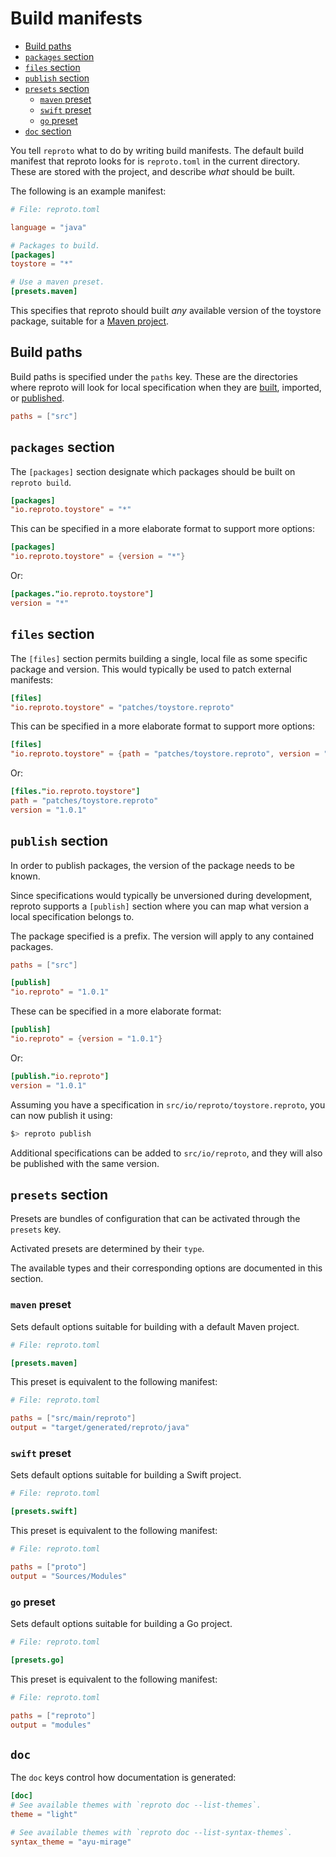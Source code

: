 # Build manifests

 * [Build paths](#build-paths)
 * [`packages` section](#packages)
 * [`files` section](#files-section)
 * [`publish` section](#publish-section)
 * [`presets` section](#presets-section)
   * [`maven` preset](#maven-preset)
   * [`swift` preset](#swift-preset)
   * [`go` preset](#go-preset)
 * [`doc` section](#doc)

You tell `reproto` what to do by writing build manifests.
The default build manifest that reproto looks for is `reproto.toml` in the current directory.
These are stored with the project, and describe _what_ should be built.

The following is an example manifest:

```toml
# File: reproto.toml

language = "java"

# Packages to build.
[packages]
toystore = "*"

# Use a maven preset.
[presets.maven]
```

This specifies that reproto should built _any_ available version of the toystore package, suitable
for a [Maven project].

[Maven project]: #maven-preset

## Build paths

Build paths is specified under the `paths` key.
These are the directories where reproto will look for local specification when they are [built],
imported, or [published].

```toml
paths = ["src"]
```

[built]: #package-section
[published]: #publish-section
[ephemeral specifications]: spec.md#ephemeral-specifications

## `packages` section

The `[packages]` section designate which packages should be built on `reproto build`.

```toml
[packages]
"io.reproto.toystore" = "*"
```

This can be specified in a more elaborate format to support more options:

```toml
[packages]
"io.reproto.toystore" = {version = "*"}
```

Or:

```toml
[packages."io.reproto.toystore"]
version = "*"
```

## `files` section

The `[files]` section permits building a single, local file as some specific package and version.
This would typically be used to patch external manifests:

```toml
[files]
"io.reproto.toystore" = "patches/toystore.reproto"
```

This can be specified in a more elaborate format to support more options:

```toml
[files]
"io.reproto.toystore" = {path = "patches/toystore.reproto", version = "1.0.1"}
```

Or:

```toml
[files."io.reproto.toystore"]
path = "patches/toystore.reproto"
version = "1.0.1"
```

## `publish` section

In order to publish packages, the version of the package needs to be known.

Since specifications would typically be unversioned during development, reproto supports
a `[publish]` section where you can map what version a local specification belongs to.

The package specified is a prefix. The version will apply to any contained packages.

```toml
paths = ["src"]

[publish]
"io.reproto" = "1.0.1"
```

These can be specified in a more elaborate format:

```toml
[publish]
"io.reproto" = {version = "1.0.1"}
```

Or:

```toml
[publish."io.reproto"]
version = "1.0.1"
```

Assuming you have a specification in `src/io/reproto/toystore.reproto`, you can now publish it
using:

```bash
$> reproto publish
```

Additional specifications can be added to `src/io/reproto`, and they will also be published with
the same version.

## `presets` section

Presets are bundles of configuration that can be activated through the `presets` key.

Activated presets are determined by their `type`.

The available types and their corresponding options are documented in this section.

### `maven` preset

Sets default options suitable for building with a default Maven project.

```toml
# File: reproto.toml

[presets.maven]
```

This preset is equivalent to the following manifest:

```toml
# File: reproto.toml

paths = ["src/main/reproto"]
output = "target/generated/reproto/java"
```

### `swift` preset

Sets default options suitable for building a Swift project.

```toml
# File: reproto.toml

[presets.swift]
```

This preset is equivalent to the following manifest:

```toml
# File: reproto.toml

paths = ["proto"]
output = "Sources/Modules"
```

### `go` preset

Sets default options suitable for building a Go project.

```toml
# File: reproto.toml

[presets.go]
```

This preset is equivalent to the following manifest:

```toml
# File: reproto.toml

paths = ["reproto"]
output = "modules"
```

## `doc`

The `doc` keys control how documentation is generated:

```toml
[doc]
# See available themes with `reproto doc --list-themes`.
theme = "light"

# See available themes with `reproto doc --list-syntax-themes`.
syntax_theme = "ayu-mirage"
```

